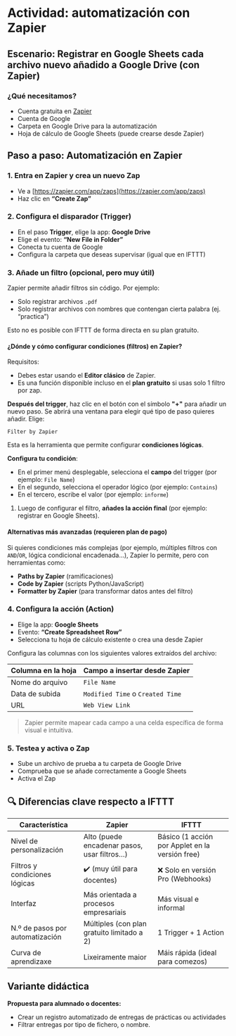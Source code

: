 # Actividad: automatización con Zapier

## Escenario: Registrar en Google Sheets cada archivo nuevo añadido a Google Drive (con Zapier)

### ¿Qué necesitamos?

- Cuenta gratuita en [Zapier](https://zapier.com/)
- Cuenta de Google
- Carpeta en Google Drive para la automatización
- Hoja de cálculo de Google Sheets (puede crearse desde Zapier)

## Paso a paso: Automatización en Zapier

### 1. Entra en Zapier y crea un nuevo **Zap**

- Ve a [https://zapier.com/app/zaps](https://zapier.com/app/zaps)
- Haz clic en **“Create Zap”**

### 2. Configura el **disparador (Trigger)**

- En el paso **Trigger**, elige la app: **Google Drive**
- Elige el evento:
  **“New File in Folder”**
- Conecta tu cuenta de Google
- Configura la carpeta que deseas supervisar (igual que en IFTTT)

### 3. Añade un **filtro (opcional, pero muy útil)**

Zapier permite añadir filtros sin código. Por ejemplo:

- Solo registrar archivos `.pdf`
- Solo registrar archivos con nombres que contengan cierta palabra (ej. “practica”)

Esto no es posible con IFTTT de forma directa en su plan gratuito.

#### ¿Dónde y cómo configurar condiciones (filtros) en Zapier?

Requisitos:

- Debes estar usando el **Editor clásico** de Zapier.
- Es una función disponible incluso en el **plan gratuito** si usas solo 1 filtro por zap.

**Después del trigger**, haz clic en el botón con el símbolo **"+"** para añadir un nuevo paso. Se abrirá una ventana para elegir qué tipo de paso quieres añadir. Elige:

   ```
   Filter by Zapier
   ```

   Esta es la herramienta que permite configurar **condiciones lógicas**.

**Configura tu condición**:

- En el primer menú desplegable, selecciona el **campo** del trigger (por ejemplo: `File Name`)
- En el segundo, selecciona el operador lógico (por ejemplo: `Contains`)
- En el tercero, escribe el valor (por ejemplo: `informe`)

1. Luego de configurar el filtro, **añades la acción final** (por ejemplo: registrar en Google Sheets).

#### Alternativas más avanzadas (requieren plan de pago)

Si quieres condiciones más complejas (por ejemplo, múltiples filtros con `AND`/`OR`, lógica condicional encadenada…), Zapier lo permite, pero con herramientas como:

- **Paths by Zapier** (ramificaciones)
- **Code by Zapier** (scripts Python/JavaScript)
- **Formatter by Zapier** (para transformar datos antes del filtro)

### 4. Configura la **acción (Action)**

- Elige la app: **Google Sheets**
- Evento:
  **“Create Spreadsheet Row”**
- Selecciona tu hoja de cálculo existente o crea una desde Zapier

Configura las columnas con los siguientes valores extraídos del archivo:

| Columna en la hoja | Campo a insertar desde Zapier    |
| ------------------ | -------------------------------- |
| Nome do arquivo    | `File Name`                      |
| Data de subida     | `Modified Time` o `Created Time` |
| URL                | `Web View Link`                  |

> Zapier permite mapear cada campo a una celda específica de forma visual e intuitiva.

### 5. Testea y activa o Zap

- Sube un archivo de prueba a tu carpeta de Google Drive
- Comprueba que se añade correctamente a Google Sheets
- Activa el Zap

## 🔍 Diferencias clave respecto a IFTTT

| Característica                  | Zapier                                      | IFTTT                                           |
| ------------------------------- | ------------------------------------------- | ----------------------------------------------- |
| Nivel de personalización        | Alto (puede encadenar pasos, usar filtros…) | Básico (1 acción por Applet en la versión free) |
| Filtros y condiciones lógicas   | ✔️ (muy útil para docentes)                 | ❌ Solo en versión Pro (Webhooks)                |
| Interfaz                        | Más orientada a procesos empresariais       | Más visual e informal                           |
| N.º de pasos por automatización | Múltiples (con plan gratuito limitado a 2)  | 1 Trigger + 1 Action                            |
| Curva de aprendizaxe            | Lixeiramente maior                          | Máis rápida (ideal para comezos)                |

## Variante didáctica

**Propuesta para alumnado o docentes:**

- Crear un registro automatizado de entregas de prácticas ou actividades
- Filtrar entregas por tipo de fichero, o nombre.